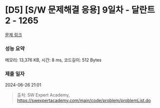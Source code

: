 # [D5] [S/W 문제해결 응용] 9일차 - 달란트2 - 1265

[문제 링크](https://swexpertacademy.com/main/code/problem/problemDetail.do?contestProbId=AV18R8FKIvoCFAZN)

### 성능 요약

메모리: 13,376 KB, 시간: 8 ms, 코드길이: 512 Bytes

### 제출 일자

2024-06-26 21:01

> 출처: SW Expert Academy, https://swexpertacademy.com/main/code/problem/problemList.do
